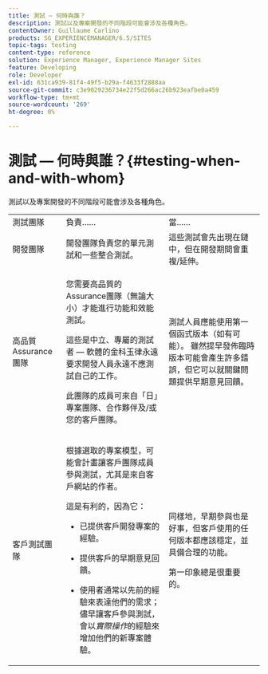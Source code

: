 ```yaml
---
title: 測試 — 何時與誰？
description: 測試以及專案開發的不同階段可能會涉及各種角色。
contentOwner: Guillaume Carlino
products: SG_EXPERIENCEMANAGER/6.5/SITES
topic-tags: testing
content-type: reference
solution: Experience Manager, Experience Manager Sites
feature: Developing
role: Developer
exl-id: 631ca939-81f4-49f5-b29a-f4633f2888aa
source-git-commit: c3e9029236734e22f5d266ac26b923eafbe0a459
workflow-type: tm+mt
source-wordcount: '269'
ht-degree: 0%

---
```


# 測試 — 何時與誰？{#testing-when-and-with-whom}

測試以及專案開發的不同階段可能會涉及各種角色。

<table>
 <tbody>
  <tr>
   <td>測試團隊</td>
   <td>負責…… </td>
   <td>當……</td>
  </tr>
  <tr>
   <td>開發團隊</td>
   <td>開發團隊負責您的單元測試和一些整合測試。</td>
   <td>這些測試會先出現在鏈中，但在開發期間會重複/延伸。</td>
  </tr>
  <tr>
   <td>高品質Assurance團隊</td>
   <td><p>您需要高品質的Assurance團隊（無論大小）才能進行功能和效能測試。</p> <p>這些是中立、專屬的測試者 — 軟體的金科玉律永遠要求開發人員永遠不應測試自己的工作。</p> <p>此團隊的成員可來自「日」專案團隊、合作夥伴及/或您的客戶團隊。</p> </td>
   <td><p>測試人員應能使用第一個函式版本（如有可能）。 雖然提早發佈臨時版本可能會產生許多錯誤，但它可以就關鍵問題提供早期意見回饋。</p> </td>
  </tr>
  <tr>
   <td>客戶測試團隊</td>
   <td><p>根據選取的專案模型，可能會計畫讓客戶團隊成員參與測試，尤其是來自客戶網站的作者。</p> <p>這是有利的，因為它：</p>
    <ul>
     <li><p>已提供客戶開發專案的經驗。</p> </li>
     <li><p>提供客戶的早期意見回饋。</p> </li>
     <li><p>使用者通常以先前的經驗來表達他們的需求；儘早讓客戶參與測試，會以<i>實際操作</i>的經驗來增加他們的新專案體驗。</p> </li>
    </ul> </td>
   <td><p>同樣地，早期參與也是好事，但客戶使用的任何版本都應該穩定，並具備合理的功能。</p> <p>第一印象總是很重要的。</p> </td>
  </tr>
 </tbody>
</table>
